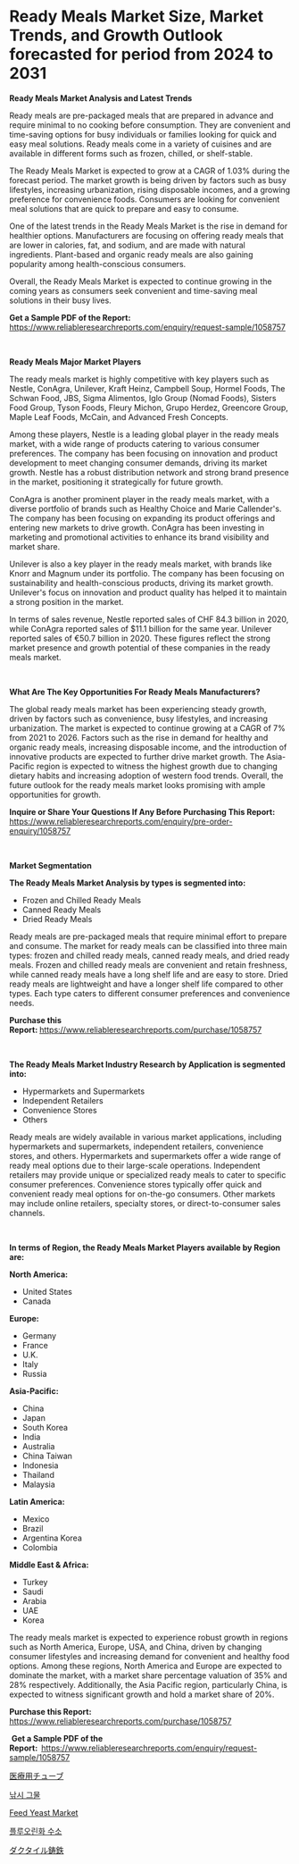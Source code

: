 <p><h1>Ready Meals Market Size, Market Trends, and Growth Outlook forecasted for period from 2024 to 2031</h1></p><p><strong>Ready Meals Market Analysis and Latest Trends</strong></p>
<p><p>Ready meals are pre-packaged meals that are prepared in advance and require minimal to no cooking before consumption. They are convenient and time-saving options for busy individuals or families looking for quick and easy meal solutions. Ready meals come in a variety of cuisines and are available in different forms such as frozen, chilled, or shelf-stable.</p><p>The Ready Meals Market is expected to grow at a CAGR of 1.03% during the forecast period. The market growth is being driven by factors such as busy lifestyles, increasing urbanization, rising disposable incomes, and a growing preference for convenience foods. Consumers are looking for convenient meal solutions that are quick to prepare and easy to consume.</p><p>One of the latest trends in the Ready Meals Market is the rise in demand for healthier options. Manufacturers are focusing on offering ready meals that are lower in calories, fat, and sodium, and are made with natural ingredients. Plant-based and organic ready meals are also gaining popularity among health-conscious consumers.</p><p>Overall, the Ready Meals Market is expected to continue growing in the coming years as consumers seek convenient and time-saving meal solutions in their busy lives.</p></p>
<p><strong>Get a Sample PDF of the Report:&nbsp;</strong> <a href="https://www.reliableresearchreports.com/enquiry/request-sample/1058757">https://www.reliableresearchreports.com/enquiry/request-sample/1058757</a></p>
<p>&nbsp;</p>
<p><strong>Ready Meals Major Market Players</strong></p>
<p><p>The ready meals market is highly competitive with key players such as Nestle, ConAgra, Unilever, Kraft Heinz, Campbell Soup, Hormel Foods, The Schwan Food, JBS, Sigma Alimentos, Iglo Group (Nomad Foods), Sisters Food Group, Tyson Foods, Fleury Michon, Grupo Herdez, Greencore Group, Maple Leaf Foods, McCain, and Advanced Fresh Concepts.</p><p>Among these players, Nestle is a leading global player in the ready meals market, with a wide range of products catering to various consumer preferences. The company has been focusing on innovation and product development to meet changing consumer demands, driving its market growth. Nestle has a robust distribution network and strong brand presence in the market, positioning it strategically for future growth.</p><p>ConAgra is another prominent player in the ready meals market, with a diverse portfolio of brands such as Healthy Choice and Marie Callender's. The company has been focusing on expanding its product offerings and entering new markets to drive growth. ConAgra has been investing in marketing and promotional activities to enhance its brand visibility and market share.</p><p>Unilever is also a key player in the ready meals market, with brands like Knorr and Magnum under its portfolio. The company has been focusing on sustainability and health-conscious products, driving its market growth. Unilever's focus on innovation and product quality has helped it to maintain a strong position in the market.</p><p>In terms of sales revenue, Nestle reported sales of CHF 84.3 billion in 2020, while ConAgra reported sales of $11.1 billion for the same year. Unilever reported sales of €50.7 billion in 2020. These figures reflect the strong market presence and growth potential of these companies in the ready meals market.</p></p>
<p>&nbsp;</p>
<p><strong>What Are The Key Opportunities For Ready Meals Manufacturers?</strong></p>
<p><p>The global ready meals market has been experiencing steady growth, driven by factors such as convenience, busy lifestyles, and increasing urbanization. The market is expected to continue growing at a CAGR of 7% from 2021 to 2026. Factors such as the rise in demand for healthy and organic ready meals, increasing disposable income, and the introduction of innovative products are expected to further drive market growth. The Asia-Pacific region is expected to witness the highest growth due to changing dietary habits and increasing adoption of western food trends. Overall, the future outlook for the ready meals market looks promising with ample opportunities for growth.</p></p>
<p><strong>Inquire or Share Your Questions If Any Before Purchasing This Report:</strong> <a href="https://www.reliableresearchreports.com/enquiry/pre-order-enquiry/1058757">https://www.reliableresearchreports.com/enquiry/pre-order-enquiry/1058757</a></p>
<p>&nbsp;</p>
<p><strong>Market Segmentation</strong></p>
<p><strong>The Ready Meals Market Analysis by types is segmented into:</strong></p>
<p><ul><li>Frozen and Chilled Ready Meals</li><li>Canned Ready Meals</li><li>Dried Ready Meals</li></ul></p>
<p><p>Ready meals are pre-packaged meals that require minimal effort to prepare and consume. The market for ready meals can be classified into three main types: frozen and chilled ready meals, canned ready meals, and dried ready meals. Frozen and chilled ready meals are convenient and retain freshness, while canned ready meals have a long shelf life and are easy to store. Dried ready meals are lightweight and have a longer shelf life compared to other types. Each type caters to different consumer preferences and convenience needs.</p></p>
<p><strong>Purchase this Report:&nbsp;</strong><a href="https://www.reliableresearchreports.com/purchase/1058757">https://www.reliableresearchreports.com/purchase/1058757</a></p>
<p>&nbsp;</p>
<p><strong>The Ready Meals Market Industry Research by Application is segmented into:</strong></p>
<p><ul><li>Hypermarkets and Supermarkets</li><li>Independent Retailers</li><li>Convenience Stores</li><li>Others</li></ul></p>
<p><p>Ready meals are widely available in various market applications, including hypermarkets and supermarkets, independent retailers, convenience stores, and others. Hypermarkets and supermarkets offer a wide range of ready meal options due to their large-scale operations. Independent retailers may provide unique or specialized ready meals to cater to specific consumer preferences. Convenience stores typically offer quick and convenient ready meal options for on-the-go consumers. Other markets may include online retailers, specialty stores, or direct-to-consumer sales channels.</p></p>
<p>&nbsp;</p>
<p><strong>In terms of Region, the Ready Meals Market Players available by Region are:</strong></p>
<p>
    <p> <strong> North America: </strong>
        <ul>
            <li>United States</li>
            <li>Canada</li>
        </ul>
        </p> 
    <p> <strong> Europe: </strong>
        <ul>
            <li>Germany</li>
            <li>France</li>
            <li>U.K.</li>
            <li>Italy</li>
            <li>Russia</li>
        </ul>
        </p> 
    <p> <strong> Asia-Pacific: </strong>
        <ul>
            <li>China</li>
            <li>Japan</li>
            <li>South Korea</li>
            <li>India</li>
            <li>Australia</li>
            <li>China Taiwan</li>
            <li>Indonesia</li>
            <li>Thailand</li>
            <li>Malaysia</li>
        </ul>
        </p> 
    <p> <strong> Latin America: </strong>
        <ul>
            <li>Mexico</li>
            <li>Brazil</li>
            <li>Argentina Korea</li>
            <li>Colombia</li>
        </ul>
        </p> 
    <p> <strong> Middle East & Africa: </strong>
        <ul>
            <li>Turkey</li>
            <li>Saudi</li>
            <li>Arabia</li>
            <li>UAE</li>
            <li>Korea</li>
        </ul>
    </p>
    </p>
<p><p>The ready meals market is expected to experience robust growth in regions such as North America, Europe, USA, and China, driven by changing consumer lifestyles and increasing demand for convenient and healthy food options. Among these regions, North America and Europe are expected to dominate the market, with a market share percentage valuation of 35% and 28% respectively. Additionally, the Asia Pacific region, particularly China, is expected to witness significant growth and hold a market share of 20%.</p></p>
<p><strong>Purchase this Report: </strong><a href="https://www.reliableresearchreports.com/purchase/1058757">https://www.reliableresearchreports.com/purchase/1058757</a></p>
<p>&nbsp;<strong>Get a Sample PDF of the Report:&nbsp;&nbsp;</strong><a href="https://www.reliableresearchreports.com/enquiry/request-sample/1058757">https://www.reliableresearchreports.com/enquiry/request-sample/1058757</a></p>
<p><strong></strong></p>
<p><p><a href="https://github.com/ycmtqqhvk3273/Market-Research-Report-List-1/blob/main/319958917318.md">医療用チューブ</a></p><p><a href="https://github.com/lkwggful07722/Market-Research-Report-List-1/blob/main/965742916013.md">낚시 그물</a></p><p><a href="https://github.com/myacatherineblakecaczo9vcsw/Market-Research-Report-List-2/blob/main/feed-yeast-market.md">Feed Yeast Market</a></p><p><a href="https://github.com/ZacharyScthmitt4465/Market-Research-Report-List-1/blob/main/872675616014.md">플루오린화 수소</a></p><p><a href="https://github.com/mathieurico66/Market-Research-Report-List-1/blob/main/752479917319.md">ダクタイル鋳鉄</a></p></p>